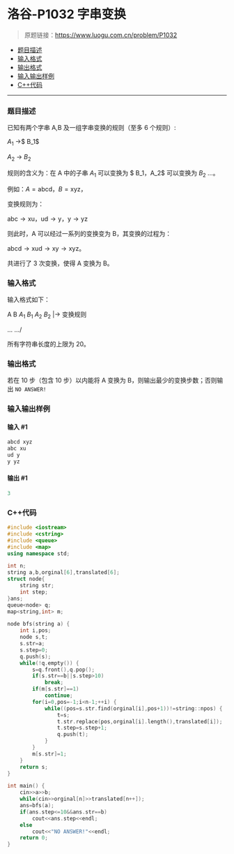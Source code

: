 # 洛谷-P1032 字串变换

> 原题链接：https://www.luogu.com.cn/problem/P1032

- [题目描述](#题目描述)
- [输入格式](#输入格式)
- [输出格式](#输出格式)
- [输入输出样例](#输入输出样例)
- [C++代码](#C++代码)

---

### <a name="题目描述">题目描述</a>

已知有两个字串 A,B 及一组字串变换的规则（至多 6 个规则）:

$A_1$ ->$ B_1$

$A_2$ -> $B_2$

规则的含义为：在 A 中的子串 $A_1$ 可以变换为 $ B_1$，$A_2$ 可以变换为 $B_2$ …。

例如：$A=\text{abcd}$，$B=\text{xyz}$，

变换规则为：

$\text{abc}\rightarrow\text{xu}$，$\text{ud}\rightarrow\text{y}$，$\text{y}\rightarrow\text{yz}$

则此时，A 可以经过一系列的变换变为 B，其变换的过程为：

$\text{abcd}\rightarrow\text{xud}\rightarrow\text{xy}\rightarrow\text{xyz}$。

共进行了 3 次变换，使得 A 变换为 B。

### <a name="输入格式">输入格式</a>

输入格式如下：

A B
 $A_1$​ $B_1$​
 $A_2$​ $B_2$​  |-> 变换规则

... .../

所有字符串长度的上限为 20。

### <a name="输出格式">输出格式</a>

若在 10 步（包含 10 步）以内能将 A 变换为 B，则输出最少的变换步数；否则输出 `NO ANSWER!`

### <a name="输入输出样例">输入输出样例</a>

#### 输入 #1

```c++
abcd xyz
abc xu
ud y
y yz
```

#### 输出 #1

```c++
3
```

### <a name="C++代码">C++代码</a>

```c++
#include <iostream>
#include <cstring>
#include <queue>
#include <map>
using namespace std;

int n;
string a,b,orginal[6],translated[6];
struct node{
    string str;
    int step;
}ans;
queue<node> q;
map<string,int> m;

node bfs(string a) {
    int i,pos;
    node s,t;
    s.str=a;
    s.step=0;
    q.push(s);
    while(!q.empty()) {
        s=q.front(),q.pop();
        if(s.str==b||s.step>10)
            break;
        if(m[s.str]==1)
            continue;
        for(i=0,pos=-1;i<n-1;++i) {
            while((pos=s.str.find(orginal[i],pos+1))!=string::npos) {
                t=s;
                t.str.replace(pos,orginal[i].length(),translated[i]);
                t.step=s.step+1;
                q.push(t);
            }
        }
        m[s.str]=1;
    }
    return s;
}

int main() {
    cin>>a>>b;
    while(cin>>orginal[n]>>translated[n++]);
    ans=bfs(a);
    if(ans.step<=10&&ans.str==b)
        cout<<ans.step<<endl;
    else
        cout<<"NO ANSWER!"<<endl;
    return 0;
}
```
